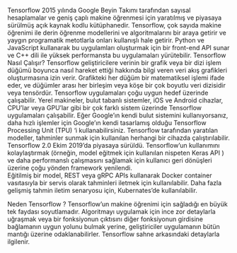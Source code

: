 Tensorflow 2015 yılında Google Beyin Takımı tarafından sayısal hesaplamalar ve geniş çaplı makine öğrenmesi için yaratılmış ve piyasaya sürülmüş açık kaynak kodlu kütüphanedir. Tensorflow, çok sayıda makine öğrenimi ile derin öğrenme modellerini ve algoritmalarını bir araya getirir ve yaygın programatik metotlarla onları kullanışlı hale getirir. Python ve JavaScript kullanarak bu uygulamları oluşturmak için bir front-end API sunar ve C++ dili ile yüksek performansta bu uygulamaları yürütebilir. 
Tensorflow Nasıl Çalışır?
Tensorflow geliştiricilere verinin bir grafik veya bir dizi işlem düğümü boyunca nasıl hareket ettiği hakkında bilgi veren veri akış grafikleri oluşturmasına izin verir. Grafikteki her düğüm bir matematiksel işlemi ifade eder, ve düğümler arası her birleşim veya köşe bir çok boyutlu veri dizisidir veya tensördür.
Tensorflow uygulamaları çoğu uygun hedef üzerinde çalışabilir. Yerel makineler, bulut tabanlı sistemler, iOS ve Android cihazlar, CPU’lar veya GPU’lar gibi bir çok farklı sistem üzerinde Tensorflow uygulamaları çalışabilir. Eğer Google’ın kendi bulut sistemini kullanıyorsanız, daha hızlı işlemler için Google’ın kendi tasarlamış olduğu Tensorflow Processing Unit (TPU) ‘i  kullanabilirsiniz. Tensorflow tarafından yaratılan modeller, tahminler sunmak için kullanılan herhangi bir cihazda çalıştırılabilir.
Tensorflow 2.0 Ekim 2019’da piyasaya sürüldü. Tensorflow’un kullanımını kolaylaştırmak (örneğin, model eğitmek için kullanılan nispeten Keras API ) ve daha performanslı çalışmasını sağlamak için kullanıcı geri dönüşleri üzerine çoğu yönden framework yenilendi.     
Eğitilmiş bir model, REST veya gRPC APIs kullanarak Docker container vasıtasıyla bir servis olarak tahminleri iletmek için kullanılabilir. Daha fazla gelişmiş tahmin iletim senaryosu için, Kubernates’de kullanılabilir.

Neden Tensorflow ?
Tensorflow’un makine öğrenimi için sağladığı en büyük tek faydası soyutlamadır. Algoritmayı uygulamak için ince zor detaylarla uğraşmak veya bir fonksiyonun çıktısını diğer fonksiyonun girdisine bağlamanın uygun yolunu bulmak yerine, geliştiriciler uygulamanın bütün mantığı üzerine odaklanabilirler. Tensorflow sahne arkasındaki detaylarla ilgilenir.

